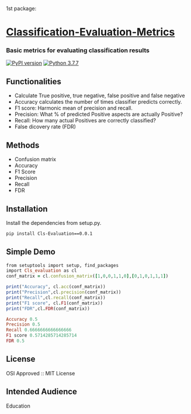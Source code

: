 


1st package: 
# [Classification-Evaluation-Metrics](https://pypi.org/project/Cls-Evaluation/0.0.1/)

### Basic metrics for evaluating classification results

[![PyPI version](https://badge.fury.io/py/0.0.1.svg)](https://badge.fury.io/py/0.0.1) [![Python 3.7.7](https://img.shields.io/pypi/pyversions/python-gitlab.svg)](https://www.python.org/downloads/release/python-360/)
## Functionalities

- Calculate True positive, true negative, false positive and false negative
- Accuracy calculates the number of times classifier predicts correctly.
- F1 score: Harmonic mean of precision and recall.
- Precision: What % of predicted Positive aspects are actually Positive?
- Recall: How many actual Positives are correctly classified?
- False dicovery rate (FDR)
  

## Methods
* Confusion matrix
* Accuracy
* F1 Score
* Precision 
* Recall
* FDR

## Installation


Install the dependencies from setup.py.

```sh
pip install Cls-Evaluation==0.0.1
```
## Simple Demo


```ruby
from setuptools import setup, find_packages
import Cls_evaluation as cl
conf_matrix = cl.confusion_matrix([1,0,0,1,1,0],[0,1,0,1,1,1])

print("Accuracy", cl.acc(conf_matrix))
print("Precision",cl.precision(conf_matrix))
print("Recall",cl.recall(conf_matrix))
print("F1 score", cl.F1(conf_matrix))
print("FDR",cl.FDR(conf_matrix))

Accuracy 0.5
Precision 0.5
Recall 0.6666666666666666
F1 score 0.5714285714285714
FDR 0.5
```

## License
OSI Approved :: MIT License

## Intended Audience
Education
